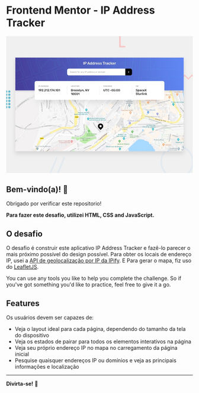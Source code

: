 # Frontend Mentor - IP Address Tracker

![Design preview for the IP Address Tracker coding challenge](./design/desktop-preview.jpg)

## Bem-vindo(a)! 👋

Obrigado por verificar este repositorio!

**Para fazer este desafio, utilizei HTML, CSS and JavaScript.**

## O desafio

O desafio é construir este aplicativo IP Address Tracker e fazê-lo parecer o mais próximo possível do design possível. Para obter os locais de endereço IP, usei a [API de geolocalização por IP da IPify](https://geo.ipify.org/). E Para gerar o mapa, fiz uso do [LeafletJS](https://leafletjs.com/).

You can use any tools you like to help you complete the challenge. So if you've got something you'd like to practice, feel free to give it a go.

## Features

Os usuários devem ser capazes de:

- Veja o layout ideal para cada página, dependendo do tamanho da tela do dispositivo
- Veja os estados de pairar para todos os elementos interativos na página
- Veja seu próprio endereço IP no mapa no carregamento da página inicial
- Pesquise quaisquer endereços IP ou domínios e veja as principais informações e localização

---

**Divirta-se!** 🚀
